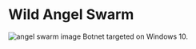 # Wild Angel Swarm
![angel swarm image](https://64.media.tumblr.com/1171d01dae48e4e9de9753a2c81be333/8041bfcb7ab8e378-41/s640x960/6603923a0b3946a68b1cf22c1776699e312192f8.jpg)
Botnet targeted on Windows 10.
